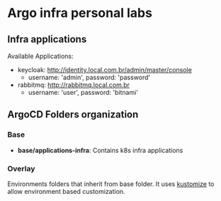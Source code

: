 # Argo infra personal labs

## Infra applications

Available Applications:

- keycloak: <http://identity.local.com.br/admin/master/console>
  - username: 'admin', password: 'password'
- rabbitmq: <http://rabbitmq.local.com.br>
  - username: 'user', password: 'bitnami'

## ArgoCD Folders organization

### Base

- **base/applications-infra**: Contains k8s infra applications

### Overlay

Environments folders that inherit from base folder. It uses [kustomize](https://github.com/kubernetes-sigs/kustomize) to allow environment based customization.
